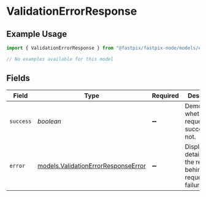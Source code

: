 # ValidationErrorResponse

## Example Usage

```typescript
import { ValidationErrorResponse } from "@fastpix/fastpix-node/models/errors";

// No examples available for this model
```

## Fields

| Field                                                                               | Type                                                                                | Required                                                                            | Description                                                                         | Example                                                                             |
| ----------------------------------------------------------------------------------- | ----------------------------------------------------------------------------------- | ----------------------------------------------------------------------------------- | ----------------------------------------------------------------------------------- | ----------------------------------------------------------------------------------- |
| `success`                                                                           | *boolean*                                                                           | :heavy_minus_sign:                                                                  | Demonstrates whether the request is successful or not.                              | <nil>                                                                               |
| `error`                                                                             | [models.ValidationErrorResponseError](../../models/validationerrorresponseerror.md) | :heavy_minus_sign:                                                                  | Displays details about the reasons behind the request's failure.                    |                                                                                     |